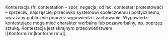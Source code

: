 Kontestacja (fr. contestation – spór, negacja; od łac. contestari protestować) – sprzeciw, najczęściej przeciwko systemowi społecznemu i politycznemu, wyrażany publicznie poprzez wypowiedzi i zachowanie. Wypowiedzi kontestujące mogą mieć charakter werbalny lub pozawerbalny, np. poprzez sztukę. Kontestacja jest skrajnym przeciwieństwem [[Konformizm|konformizmu]].